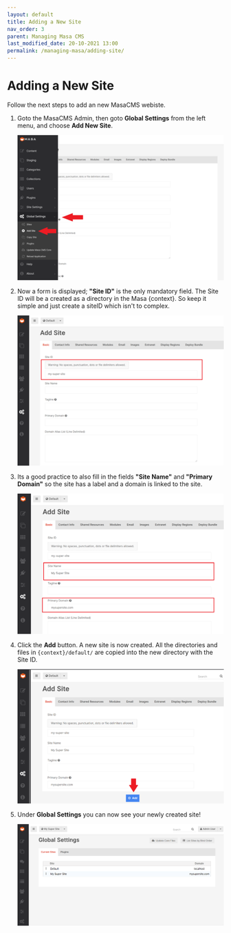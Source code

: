 ```yaml
---
layout: default
title: Adding a New Site
nav_order: 3
parent: Managing Masa CMS
last_modified_date: 20-10-2021 13:00
permalink: /managing-masa/adding-site/
---
```

# Adding a New Site

Follow the next steps to add an new MasaCMS webiste.

1. Goto the MasaCMS Admin, then goto **Global Settings** from the left menu, and choose **Add New Site**.

    ![](/assets/03_managing-masa/03_adding_site/adding_site_1.png)

2. Now a form is displayed; **"Site ID"** is the only mandatory field. The Site ID will be a created as a directory in the Masa {context}.
So keep it simple and just create a siteID which isn't to complex.
    
    ![](/assets/03_managing-masa/03_adding_site/adding_site_2.png)

3. Its a good practice to also fill in the fields **"Site Name"** and **"Primary Domain"** so the site has a label and a domain is linked to the site.

    ![](/assets/03_managing-masa/03_adding_site/adding_site_3.png)

4. Click the **Add** button. A new site is now created. All  the directories and files in `{context}/default/` are copied into the new directory with the Site ID.

    ![](/assets/03_managing-masa/03_adding_site/adding_site_4.png)

5. Under **Global Settings** you can now see your newly created site!

    ![](/assets/03_managing-masa/03_adding_site/adding_site_5.png)